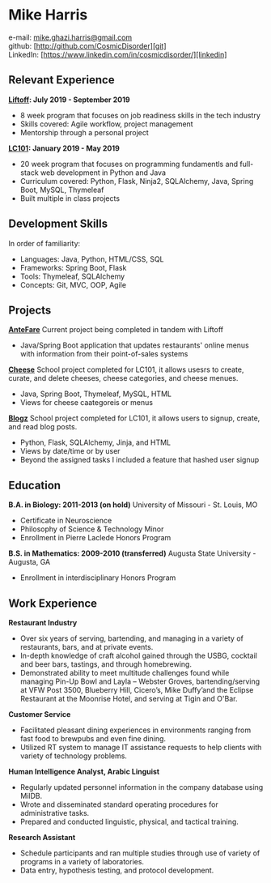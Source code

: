 # Mike Harris
e-mail: <mike.ghazi.harris@gmail.com>    
github: [http://github.com/CosmicDisorder][git]    
LinkedIn: [https://www.linkedin.com/in/cosmicdisorder/][linkedin]

## Relevant Experience
**[Liftoff](https://www.launchcode.org/liftoff): July 2019 - September 2019**
* 8 week program that focuses on job readiness skills in the tech industry
* Skills covered: Agile workflow, project management
* Mentorship through a personal project

**[LC101](https://www.launchcode.org/lc101): January 2019 - May 2019**
* 20 week program that focuses on programming fundamentls and full-stack web development in Python and Java 
* Curriculum covered: Python, Flask, Ninja2, SQLAlchemy, Java, Spring Boot, MySQL, Thymeleaf 
* Built multiple in class projects

## Development Skills
In order of familiarity:
* Languages: Java, Python, HTML/CSS, SQL
* Frameworks: Spring Boot, Flask
* Tools: Thymeleaf, SQLAlchemy
* Concepts: Git, MVC, OOP, Agile

## Projects
**[AnteFare](https://github.com/CosmicDisorder/antefare)**
Current project being completed in tandem with Liftoff
* Java/Spring Boot application that updates restaurants' online menus with information from their point-of-sales systems

**[Cheese](https://github.com/CosmicDisorder/cheese-mvc-persist)**
School project completed for LC101, it allows usesrs to create, curate, and delete cheeses, cheese categories, and cheese menues.
* Java, Spring Boot, Thymeleaf, MySQL, HTML
* Views for cheese caategoreis or menus

**[Blogz](https://github.com/CosmicDisorder/blogz)**
School project completed for LC101, it allows users to signup, create, and read blog posts.
* Python, Flask, SQLAlchemy, Jinja, and HTML
* Views by date/time or by user
* Beyond the assigned tasks I included a feature that hashed user signup

## Education
**B.A. in Biology: 2011-2013 (on hold)**
University of Missouri - St. Louis, MO
* Certificate in Neuroscience
* Philosophy of Science & Technology Minor
* Enrollment in Pierre Laclede Honors Program

**B.S. in Mathematics: 2009-2010 (transferred)**
Augusta State University - Augusta, GA
* Enrollment in interdisciplinary Honors Program

## Work Experience
**Restaurant Industry**
* Over six years of serving, bartending, and managing in a variety of restaurants, bars, and at private events.
* In-depth knowledge of craft alcohol gained through the USBG, cocktail and beer bars, tastings, and through homebrewing.
* Demonstrated ability to meet multitude challenges found while managing Pin-Up Bowl and Layla – Webster Groves, bartending/serving at VFW Post 3500, Blueberry Hill, Cicero’s, Mike Duffy’and the Eclipse Restaurant at the Moonrise Hotel, and serving at Tigin and O'Bar. 

**Customer Service**
* Facilitated pleasant dining experiences in environments ranging from fast food to brewpubs and even fine dining.
* Utilized RT system to manage IT assistance requests to help clients with variety of technology problems.

**Human Intelligence Analyst, Arabic Linguist**
* Regularly updated personnel information in the company database using MilDB.
* Wrote and disseminated standard operating procedures for administrative tasks.
* Prepared and conducted linguistic, physical, and tactical training.

**Research Assistant**
* Schedule participants and ran multiple studies through use of variety of programs in a variety of laboratories.
* Data entry, hypothesis testing, and protocol development.
